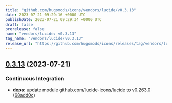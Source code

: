 ```yaml
---
title: "github.com/hugomods/icons/vendors/lucide/v0.3.13"
date: 2023-07-21 09:29:16 +0000 UTC
publishDate: 2023-07-21 09:29:34 +0000 UTC
draft: false
prerelease: false
name: "vendors/lucide: v0.3.13"
tag_name: "vendors/lucide/v0.3.13"
release_url: "https://github.com/hugomods/icons/releases/tag/vendors/lucide/v0.3.13"
---
```


## [0.3.13](https://github.com/hugomods/icons/compare/vendors/lucide/v0.3.12...vendors/lucide/v0.3.13) (2023-07-21)


### Continuous Integration

* **deps:** update module github.com/lucide-icons/lucide to v0.263.0 ([68add0c](https://github.com/hugomods/icons/commit/68add0c928e225815b715be26743621718c6f699))
